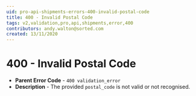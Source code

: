 ```yaml
---
uid: pro-api-shipments-errors-400-invalid-postal-code
title: 400 - Invalid Postal Code
tags: v2,validation,pro,api,shipments,error,400
contributors: andy.walton@sorted.com
created: 13/11/2020
---
```

# 400 - Invalid Postal Code

* **Parent Error Code** - `400 validation_error`
* **Description** - The provided `postal_code` is not valid or not recognised.